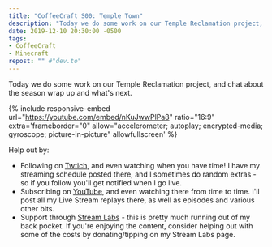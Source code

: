 ```yaml
---
title: "CoffeeCraft S00: Temple Town"
description: "Today we do some work on our Temple Reclamation project, and chat about the season wrap up and what's next."
date: 2019-12-10 20:30:00 -0500
tags:
- CoffeeCraft
- Minecraft
repost: "" #"dev.to"
---
```


Today we do some work on our Temple Reclamation project, and chat about the season wrap up and what's next.
<!--more-->

{% include responsive-embed url="https://youtube.com/embed/nKuJwwPlPa8" ratio="16:9" extra='frameborder="0" allow="accelerometer; autoplay; encrypted-media; gyroscope; picture-in-picture" allowfullscreen' %}

Help out by:
 * Following on [Twtich](https://twitch.tv/AnonJr_Live), and even watching when you have time! I have my streaming schedule posted there, and I sometimes do random extras - so if you follow you'll get notified when I go live.
 * Subscribing on [YouTube](http://www.youtube.com/channel/UCXafqhKHbkSUIrq0LAuu0tw), and even watching there from time to time. I'll post all my Live Stream replays there, as well as episodes and various other bits.
 * Support through [Stream Labs](https://streamlabs.com/anonjr_live) - this is pretty much running out of my back pocket. If you're enjoying the content, consider helping out with some of the costs by donating/tipping on my Stream Labs page.